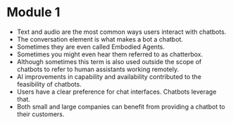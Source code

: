 # Module 1
- Text and audio are the most common ways users interact with chatbots.
- The conversation element is what makes a bot a chatbot.
- Sometimes they are even called Embodied Agents.
- Sometimes you might even hear them referred to as chatterbox.
- Although sometimes this term is also used outside the scope of chatbots to refer to human assistants working remotely.
- AI improvements in capability and availability contributed to the feasibility of chatbots.
- Users have a clear preference for chat interfaces. Chatbots leverage that.
- Both small and large companies can benefit from providing a chatbot to their customers.